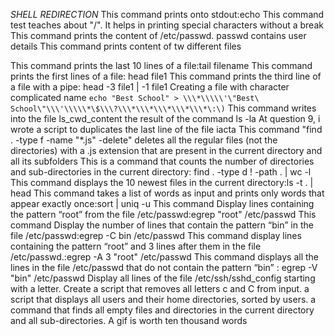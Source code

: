 *SHELL REDIRECTION*
This command prints onto stdout:echo
This command test teaches about "/". It helps in printing special characters without a break
This command prints the content of /etc/passwd. passwd contains user details
This command prints content of tw different files

This command prints the last 10 lines of a file:tail filename
This command prints the first lines of a file: head file1
This command prints the third line of a file with a pipe: head -3 file1 | -1 file1
Creating a file with character complicated name ````echo "Best School" > \\\*\\\\\'\"Best\ School\"\\\'\\\\\*\$\\\?\\\*\\\*\\\*\\\*\\\*\:\)````
This command writes into the file ls_cwd_content the result of the command ls -la
At question 9, i wrote a script to duplicates the last line of the file iacta
This command "find . -type f -name "*.js" -delete" deletes all the regular files (not the directories) with a .js extension that are present in the current directory and all its subfolders
This is a command  that counts the number of directories and sub-directories in the current directory: find . -type d ! -path . | wc -l
This command displays the 10 newest files in the current directory:ls -t . | head
This command takes a list of words as input and prints only words that appear exactly once:sort | uniq -u
This command Display lines containing the pattern “root” from the file /etc/passwd:egrep "root" /etc/passwd
This command Display the number of lines that contain the pattern “bin” in the file /etc/passwd:egrep -C bin /etc/passwd
This command display lines containing the pattern “root” and 3 lines after them in the file /etc/passwd.:egrep -A 3 "root" /etc/passwd
This command displays all the lines in the file /etc/passwd that do not contain the pattern “bin” : egrep -V "bin" /etc/passwd
Display all lines of the file /etc/ssh/sshd_config starting with a letter.
Create a script that removes all letters c and C from input.
a script that displays all users and their home directories, sorted by users.
a command that finds all empty files and directories in the current directory and all sub-directories.
 A gif is worth ten thousand words
